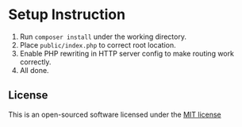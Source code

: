 # Setup Instruction

1. Run `composer install` under the working directory.
2. Place `public/index.php` to correct root location.
3. Enable PHP rewriting in HTTP server config to make routing work correctly.
3. All done.

## License

This is an open-sourced software licensed under the [MIT license](http://opensource.org/licenses/MIT)
